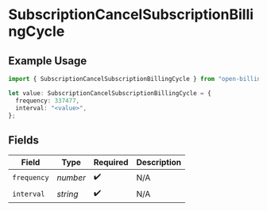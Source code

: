 # SubscriptionCancelSubscriptionBillingCycle

## Example Usage

```typescript
import { SubscriptionCancelSubscriptionBillingCycle } from "open-billing/models/operations";

let value: SubscriptionCancelSubscriptionBillingCycle = {
  frequency: 337477,
  interval: "<value>",
};
```

## Fields

| Field              | Type               | Required           | Description        |
| ------------------ | ------------------ | ------------------ | ------------------ |
| `frequency`        | *number*           | :heavy_check_mark: | N/A                |
| `interval`         | *string*           | :heavy_check_mark: | N/A                |